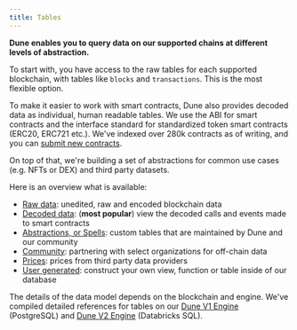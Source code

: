 ```yaml
---
title: Tables
---
```


**Dune enables you to query data on our supported chains at different levels of abstraction.**

To start with, you have access to the raw tables for each supported blockchain, with tables like `blocks` and `transactions`. This is the most flexible option.

To make it easier to work with smart contracts, Dune also provides decoded data as individual, human readable tables. We use the ABI for smart contracts and the interface standard for standardized token smart contracts (ERC20, ERC721 etc.). We've indexed over 280k contracts as of writing, and you can [submit new contracts](/docs/features/adding-new-contracts.md).

On top of that, we're building a set of abstractions for common use cases (e.g. NFTs or DEX) and third party datasets.

Here is an overview what is available:

- [Raw data](raw.md): unedited, raw and encoded blockchain data
- [Decoded data](decoded.md): (**most popular**) view the decoded calls and events made to smart contracts
- [Abstractions, or Spells](abstractions.md): custom tables that are maintained by Dune and our community
- [Community](community.md): partnering with select organizations for off-chain data
- [Prices](prices.md): prices from third party data providers
- [User generated](user-generated.md): construct your own view, function or table inside of our database

The details of the data model depends on the blockchain and engine. We've compiled detailed references for tables on our [Dune V1 Engine](v1/) (PostgreSQL) and [Dune V2 Engine](v2/) (Databricks SQL).